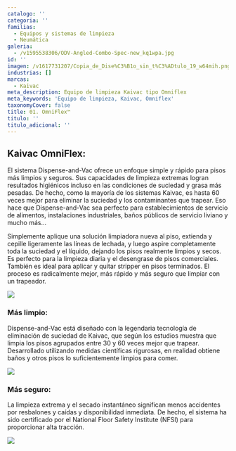 ```yaml
---
catalogo: ''
categoria: ''
familias:
  - Equipos y sistemas de limpieza
  - Neumática
galeria:
  - /v1595538306/ODV-Angled-Combo-Spec-new_kq1wpa.jpg
id: ''
imagen: /v1617731207/Copia_de_Dise%C3%B1o_sin_t%C3%ADtulo_19_w64mih.png
industrias: []
marcas:
  - Kaivac
meta_description: Equipo de limpieza Kaivac tipo Omniflex
meta_keywords: 'Equipo de limpieza, Kaivac, Omniflex'
taxonomyCover: false
title: 01. OmniFlex™
titulo: ''
titulo_adicional: ''
---
```




## **Kaivac OmniFlex:**

El sistema Dispense-and-Vac ofrece un enfoque simple y rápido para pisos más limpios y seguros. Sus capacidades de limpieza extremas logran resultados higiénicos incluso en las condiciones de suciedad y grasa más pesadas. De hecho, como la mayoría de los sistemas Kaivac, es hasta 60 veces mejor para eliminar la suciedad y los contaminantes que trapear. Eso hace que Dispense-and-Vac sea perfecto para establecimientos de servicio de alimentos, instalaciones industriales, baños públicos de servicio liviano y mucho más...

Simplemente aplique una solución limpiadora nueva al piso, extienda y cepille ligeramente las líneas de lechada, y luego aspire completamente toda la suciedad y el líquido, dejando los pisos realmente limpios y secos. Es perfecto para la limpieza diaria y el desengrase de pisos comerciales. También es ideal para aplicar y quitar stripper en pisos terminados. El proceso es radicalmente mejor, más rápido y más seguro que limpiar con un trapeador.

![](https://res.cloudinary.com/novatec/v1595538695/omniflexx_q0ktcu.png)

### Más limpio:

Dispense-and-Vac está diseñado con la legendaria tecnología de eliminación de suciedad de Kaivac, que según los estudios muestra que limpia los pisos agrupados entre 30 y 60 veces mejor que trapear. Desarrollado utilizando medidas científicas rigurosas, en realidad obtiene baños y otros pisos lo suficientemente limpios para comer.

![](https://res.cloudinary.com/novatec/v1595538761/limpio_i9zdb5.png)

### Más seguro:

La limpieza extrema y el secado instantáneo significan menos accidentes por resbalones y caídas y disponibilidad inmediata. De hecho, el sistema ha sido certificado por el National Floor Safety Institute (NFSI) para proporcionar alta tracción.

![](https://res.cloudinary.com/novatec/v1595538923/hospi_bg66um.png)
